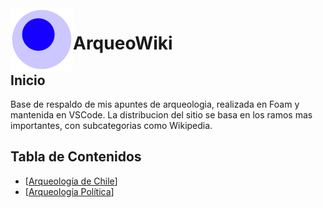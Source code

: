 <img src="attachments/foam-icon.png" width=100 align="left">

# ArqueoWiki

## Inicio
Base de respaldo de mis apuntes de arqueologia, realizada en Foam y mantenida en VSCode. La distribucion del sitio se basa en los ramos mas importantes, con subcategorias como Wikipedia.

## Tabla de Contenidos
- [[Arqueología de Chile]]
- [[Arqueología Política]]


[//begin]: # "Autogenerated link references for markdown compatibility"
[Arqueología de Chile]: <docs/Arqueología de Chile/Arqueología de Chile> "Arqueología de Chile"
[Arqueología Política]: <docs/Arqueologia Politica/Arqueología Política> "Arqueología Política"
[//end]: # "Autogenerated link references"
